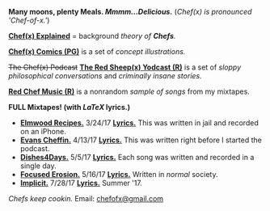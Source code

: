 **Many moons, plenty Meals. *Mmmm...Delicious.*** (*Chef(x) is pronounced 'Chef-of-x.'*)

[**Chef(x) Explained**](https://drive.google.com/open?id=0B1Ol8fuZMTCWUVBNRlk0djcxUmc) = background *theory of **Chefs**.*  

[**Chef(x) Comics (PG)**](https://www.instagram.com/chefofx/) is a set of *concept illustrations.*

~~The Chef(x) Podcast~~ [**The Red Sheep(x) Yodcast (R)**](https://itunes.apple.com/us/podcast/the-chef-x-podcast/id1227336978?mt=2)  is a set of *sloppy philosophical conversations* and *criminally insane stories.*

[**Red Chef Music (R)**](https://soundcloud.com/redchef) is a nonrandom *sample of songs* from my mixtapes. 

**FULL Mixtapes! (with *LaTeX* lyrics.)**

- [**Elmwood Recipes.**](https://soundcloud.com/redchef/sets/elmwood-recipes/s-4d0MH) 3/24/17 [**Lyrics.**](https://drive.google.com/open?id=0B1Ol8fuZMTCWaldOV2ZYYVlyRlk) This was written in jail and recorded on an iPhone.
- [**Evans Cheffin.**](https://soundcloud.com/redchef/sets/evans-cheffin/s-5ctrP) 4/13/17 [**Lyrics.**](https://drive.google.com/open?id=0B1Ol8fuZMTCWWS1OUHptcEN4aWM) This was written right before I started the podcast.
- [**Dishes4Days.**](https://soundcloud.com/redchef/sets/dishes4days/s-NY0Mc) 5/5/17 [**Lyrics.**](https://drive.google.com/open?id=0B1Ol8fuZMTCWc09Yb2tRZndleVE) Each song was written and recorded in a single day. 
- [**Focused Erosion.**](https://soundcloud.com/redchef/sets/focused-erosion/s-pihsw) 5/16/17 [**Lyrics.**](https://drive.google.com/open?id=0B1Ol8fuZMTCWWVNQdXd2ZndiaDA) Written in *normal* society.
- [**Implicit.**](https://soundcloud.com/redchef/sets/implicit/s-tvWII) 7/28/17 [**Lyrics.**](https://drive.google.com/open?id=0B1Ol8fuZMTCWam4zdm5sbFlvRUU) Summer '17.


*Chefs keep cookin.* Email: chefofx@gmail.com

